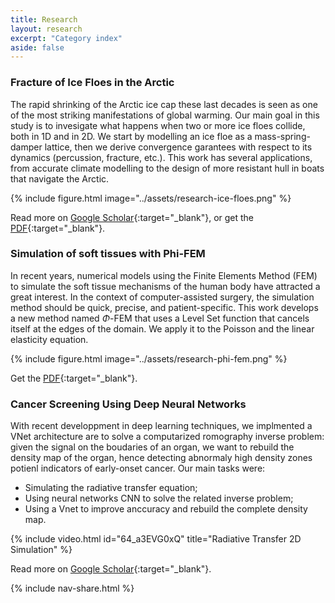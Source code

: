 ```yaml
---
title: Research
layout: research
excerpt: "Category index"
aside: false
---
```



### Fracture of Ice Floes in the Arctic
The rapid shrinking of the Arctic ice cap these last decades is seen as one of the most striking
manifestations of global warming. Our main goal in this study is to invesigate what happens when two or more ice floes collide, both in 1D and in 2D. We start by modelling an ice floe as a mass-spring-damper lattice, then we derive convergence garantees with respect to its dynamics (percussion, fracture, etc.). This work has several applications, from accurate climate modelling to the design of more resistant hull in boats that navigate the Arctic. 

{% include figure.html image="../assets/research-ice-floes.png" %}

Read more on [Google Scholar](https://scholar.google.com/citations?view_op=view_citation&hl=en&user=80GLOSUAAAAJ&citation_for_view=80GLOSUAAAAJ:u-x6o8ySG0sC){:target="_blank"}, or get the [PDF](https://master-csmi.github.io/csmi-stages-2021/csmi-stages/m2/_attachments/NzoyemNgueguin-RousselDesmond.pdf){:target="_blank"}.


### Simulation of soft tissues with Phi-FEM
In recent years, numerical models using the Finite Elements Method (FEM) to simulate the soft tissue mechanisms of the human body have attracted a great interest. In the context of computer-assisted surgery, the simulation method should be quick, precise, and patient-specific. This work develops a new method named $\Phi$-FEM that uses a Level Set function that cancels itself at the edges of the domain. We apply it to the Poisson and the linear elasticity equation.

{% include figure.html image="../assets/research-phi-fem.png" %}

Get the [PDF](https://github.com/desmond-rn/phifem/blob/main/report/main.pdf){:target="_blank"}.


### Cancer Screening Using Deep Neural Networks

With recent developpment in deep learning techniques, we implmented a VNet architecture are to solve a computarized romography inverse problem: given the signal on the boudaries of an organ, we want to rebuild the density map of the organ, hence detecting abnormaly high density zones potienl indicators of early-onset cancer. Our main tasks were:
- Simulating the radiative transfer equation;
- Using neural networks CNN to solve the related inverse problem;
- Using a Vnet to improve anccuracy and rebuild the complete density map.

{% include video.html id="64_a3EVG0xQ" title="Radiative Transfer 2D Simulation" %}

Read more on [Google Scholar](https://scholar.google.com/citations?view_op=view_citation&hl=en&user=80GLOSUAAAAJ&citation_for_view=80GLOSUAAAAJ:u5HHmVD_uO8C){:target="_blank"}.

{% include nav-share.html %}

